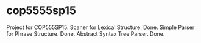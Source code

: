 # cop5555sp15
Project for COP555SP15.
Scaner for Lexical Structure. Done.
Simple Parser for Phrase Structure. Done.
Abstract Syntax Tree Parser. Done.

